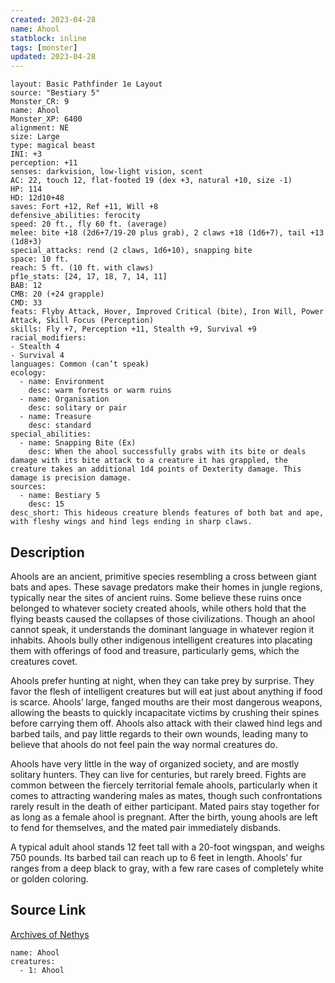 ```yaml
---
created: 2023-04-28
name: Ahool
statblock: inline
tags: [monster]
updated: 2023-04-28
---
```

```statblock
layout: Basic Pathfinder 1e Layout
source: "Bestiary 5"
Monster_CR: 9
name: Ahool
Monster_XP: 6400
alignment: NE
size: Large
type: magical beast
INI: +3
perception: +11
senses: darkvision, low-light vision, scent
AC: 22, touch 12, flat-footed 19 (dex +3, natural +10, size -1)
HP: 114
HD: 12d10+48
saves: Fort +12, Ref +11, Will +8
defensive_abilities: ferocity
speed: 20 ft., fly 60 ft. (average)
melee: bite +18 (2d6+7/19-20 plus grab), 2 claws +18 (1d6+7), tail +13 (1d8+3)
special_attacks: rend (2 claws, 1d6+10), snapping bite
space: 10 ft.
reach: 5 ft. (10 ft. with claws)
pf1e_stats: [24, 17, 18, 7, 14, 11]
BAB: 12
CMB: 20 (+24 grapple)
CMD: 33
feats: Flyby Attack, Hover, Improved Critical (bite), Iron Will, Power Attack, Skill Focus (Perception)
skills: Fly +7, Perception +11, Stealth +9, Survival +9
racial_modifiers:
- Stealth 4
- Survival 4
languages: Common (can’t speak)
ecology:
  - name: Environment
    desc: warm forests or warm ruins
  - name: Organisation
    desc: solitary or pair
  - name: Treasure
    desc: standard
special_abilities:
  - name: Snapping Bite (Ex)
    desc: When the ahool successfully grabs with its bite or deals damage with its bite attack to a creature it has grappled, the creature takes an additional 1d4 points of Dexterity damage. This damage is precision damage.
sources:
  - name: Bestiary 5
    desc: 15
desc_short: This hideous creature blends features of both bat and ape, with fleshy wings and hind legs ending in sharp claws.
```
## Description
Ahools are an ancient, primitive species resembling a cross between giant bats and apes. These savage predators make their homes in jungle regions, typically near the sites of ancient ruins. Some believe these ruins once belonged to whatever society created ahools, while others hold that the flying beasts caused the collapses of those civilizations. Though an ahool cannot speak, it understands the dominant language in whatever region it inhabits. Ahools bully other indigenous intelligent creatures into placating them with offerings of food and treasure, particularly gems, which the creatures covet.

Ahools prefer hunting at night, when they can take prey by surprise. They favor the flesh of intelligent creatures but will eat just about anything if food is scarce. Ahools’ large, fanged mouths are their most dangerous weapons, allowing the beasts to quickly incapacitate victims by crushing their spines before carrying them off. Ahools also attack with their clawed hind legs and barbed tails, and pay little regards to their own wounds, leading many to believe that ahools do not feel pain the way normal creatures do.

Ahools have very little in the way of organized society, and are mostly solitary hunters. They can live for centuries, but rarely breed. Fights are common between the fiercely territorial female ahools, particularly when it comes to attracting wandering males as mates, though such confrontations rarely result in the death of either participant. Mated pairs stay together for as long as a female ahool is pregnant. After the birth, young ahools are left to fend for themselves, and the mated pair immediately disbands.

A typical adult ahool stands 12 feet tall with a 20-foot wingspan, and weighs 750 pounds. Its barbed tail can reach up to 6 feet in length. Ahools’ fur ranges from a deep black to gray, with a few rare cases of completely white or golden coloring.
## Source Link
[Archives of Nethys](https://aonprd.com/MonsterDisplay.aspx?ItemName=Ahool)
```encounter-table
name: Ahool
creatures:
  - 1: Ahool
```
